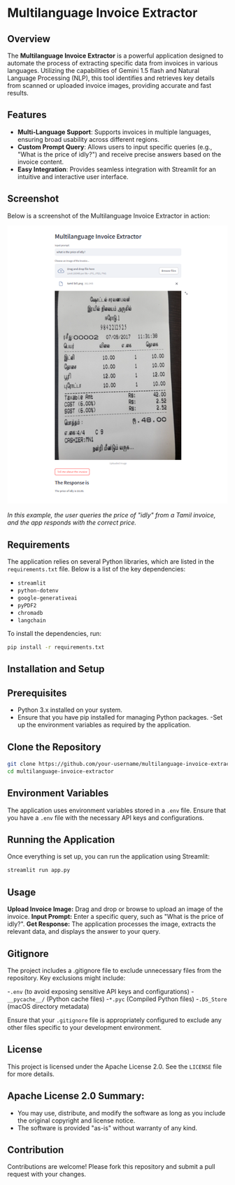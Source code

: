 # Multilanguage Invoice Extractor

## Overview
The **Multilanguage Invoice Extractor** is a powerful application designed to automate the process of extracting specific data from invoices in various languages. Utilizing the capabilities of Gemini 1.5 flash and Natural Language Processing (NLP), this tool identifies and retrieves key details from scanned or uploaded invoice images, providing accurate and fast results.

## Features
- **Multi-Language Support**: Supports invoices in multiple languages, ensuring broad usability across different regions.
- **Custom Prompt Query**: Allows users to input specific queries (e.g., "What is the price of idly?") and receive precise answers based on the invoice content.
- **Easy Integration**: Provides seamless integration with Streamlit for an intuitive and interactive user interface.

## Screenshot
Below is a screenshot of the Multilanguage Invoice Extractor in action:

![Multilanguage Invoice Extractor](./Screenshot%202024-08-23%20112457.png)

*In this example, the user queries the price of "idly" from a Tamil invoice, and the app responds with the correct price.*


## Requirements
The application relies on several Python libraries, which are listed in the `requirements.txt` file. Below is a list of the key dependencies:

- `streamlit`
- `python-dotenv`
- `google-generativeai`
- `pyPDF2`
- `chromadb`
- `langchain`

To install the dependencies, run:

```bash
pip install -r requirements.txt
```

## Installation and Setup
## Prerequisites

- Python 3.x installed on your system.
- Ensure that you have pip installed for managing Python packages.
-Set up the environment variables as required by the application.

## Clone the Repository

``` bash 
git clone https://github.com/your-username/multilanguage-invoice-extractor.git
cd multilanguage-invoice-extractor
``` 

## Environment Variables

The application uses environment variables stored in a `.env` file. Ensure that you have a `.env` file with the necessary API keys and configurations.

## Running the Application
Once everything is set up, you can run the application using Streamlit:

``` bash 
streamlit run app.py
```

## Usage
**Upload Invoice Image:** Drag and drop or browse to upload an image of the invoice.
**Input Prompt:** Enter a specific query, such as "What is the price of idly?".
**Get Response:** The application processes the image, extracts the relevant data, and displays the answer to your query.

## Gitignore
The project includes a .gitignore file to exclude unnecessary files from the repository. Key exclusions might include:

-`.env` (to avoid exposing sensitive API keys and configurations)
-`__pycache__/` (Python cache files)
-`*.pyc` (Compiled Python files)
-`.DS_Store` (macOS directory metadata)

Ensure that your `.gitignore` file is appropriately configured to exclude any other files specific to your development environment.

## License
This project is licensed under the Apache License 2.0. See the `LICENSE` file for more details.

## Apache License 2.0 Summary:
- You may use, distribute, and modify the software as long as you include the original copyright and license notice.
- The software is provided "as-is" without warranty of any kind.

## Contribution
Contributions are welcome! Please fork this repository and submit a pull request with your changes.


